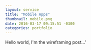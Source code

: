 ```yaml
---
layout: service
title: "Mobile Apps"
thumbnail: mobile.png
date: 2016-03-17 09:15:51 -0300
categories: portfolio
---
```

Hello world, I'm the wireframing post...'